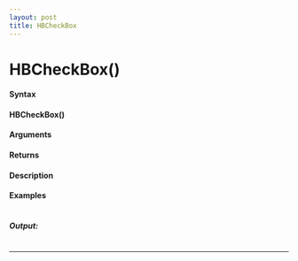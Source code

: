 ```yaml
---
layout: post
title: HBCheckBox
---
```


# HBCheckBox()


#### Syntax

#### HBCheckBox()

#### Arguments

#### Returns

#### Description

#### Examples

```

```

##### Output:

```

```

---